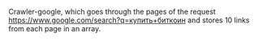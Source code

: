 Crawler-google, which goes through the pages of the request https://www.google.com/search?q=купить+биткоин and stores 10 links from each page in an array.
